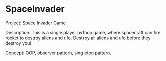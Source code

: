 # SpaceInvader

Project: Space Invader Game

Description: This is a single player python game, where spacecraft can fire rocket to destroy aliens and ufo. Destroy all aliens and ufo before they destroy you!

Concept: OOP, observer pattern, singleton pattern.

